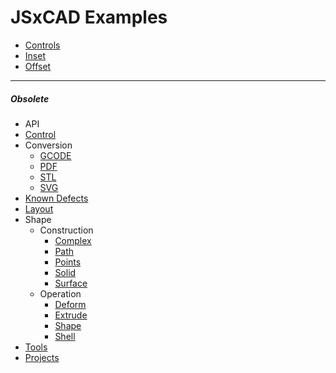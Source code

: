 
# JSxCAD Examples

* [Controls](../../api/nb/controls/controls.md)
* [Inset](../../api/nb/inset/inset.md)
* [Offset](../../api/nb/offset/offset.md)

---
##### Obsolete

* API
 * [Control](../../api/v1-control/example/control.md)
 * Conversion
   * [GCODE](../../api/v1-gcode/example/gcode.md)
   * [PDF](../../api/v1-pdf/example/pdf.md)
   * [STL](../../api/v1-stl/example/stl.md)
   * [SVG](../../api/v1-svg/example/svg.md)
 * [Known Defects](../nb/known-defects/known-defects.md)
 * [Layout](../../api/v1-layout/example/layout.md)
 * Shape
   * Construction
     * [Complex](../../api/v1-shapes/example/complex.md)
     * [Path](../../api/v1-shapes/example/path.md)
     * [Points](../../api/v1-shapes/example/points.md)
     * [Solid](../../api/v1-shapes/example/solid.md)
     * [Surface](../../api/v1-shapes/example/surface.md)
   * Operation
     * [Deform](../../api/v1-deform/example/deform.md)
     * [Extrude](../../api/v1-extrude/example/extrude.md)
     * [Shape](../../api/v1-shape/example/shape.md)
     * [Shell](../../api/v1-shell/example/shell.md)
 * [Tools](../../api/v1-tools/example/tools.md)
* [Projects](../nb/projects/index.md)
